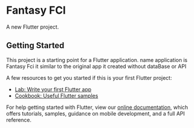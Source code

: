 # Fantasy FCI

A new Flutter project.

## Getting Started

This project is a starting point for a Flutter application.
name application is Fantasy Fci it similar to the original app 
it created without dataBase or API


A few resources to get you started if this is your first Flutter project:

- [Lab: Write your first Flutter app](https://flutter.dev/docs/get-started/codelab)
- [Cookbook: Useful Flutter samples](https://flutter.dev/docs/cookbook)

For help getting started with Flutter, view our
[online documentation](https://flutter.dev/docs), which offers tutorials,
samples, guidance on mobile development, and a full API reference.
